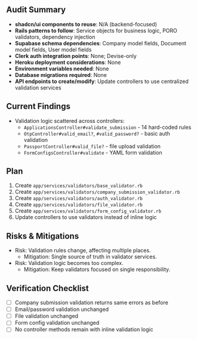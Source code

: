 ## Audit Summary
- **shadcn/ui components to reuse**: N/A (backend-focused)
- **Rails patterns to follow**: Service objects for business logic, PORO validators, dependency injection
- **Supabase schema dependencies**: Company model fields, Document model fields, User model fields
- **Clerk auth integration points**: None; Devise-only
- **Heroku deployment considerations**: None
- **Environment variables needed**: None
- **Database migrations required**: None
- **API endpoints to create/modify**: Update controllers to use centralized validation services

## Current Findings
- Validation logic scattered across controllers:
  - `ApplicationsController#validate_submission` - 14 hard-coded rules
  - `OtpController#valid_email?`, `#valid_password?` - basic auth validation
  - `PassportController#valid_file?` - file upload validation
  - `FormConfigsController#validate` - YAML form validation

## Plan
1. Create `app/services/validators/base_validator.rb`
2. Create `app/services/validators/company_submission_validator.rb`
3. Create `app/services/validators/auth_validator.rb`
4. Create `app/services/validators/file_validator.rb`
5. Create `app/services/validators/form_config_validator.rb`
6. Update controllers to use validators instead of inline logic

## Risks & Mitigations
- Risk: Validation rules change, affecting multiple places.
  - Mitigation: Single source of truth in validator services.
- Risk: Validation logic becomes too complex.
  - Mitigation: Keep validators focused on single responsibility.

## Verification Checklist
- [ ] Company submission validation returns same errors as before
- [ ] Email/password validation unchanged
- [ ] File validation unchanged
- [ ] Form config validation unchanged
- [ ] No controller methods remain with inline validation logic
